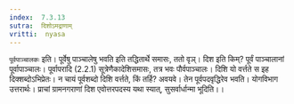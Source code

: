 ```yaml
---
index:  7.3.13
sutra:  दिशोऽमद्राणाम्
vritti:  nyasa
---
```


`पूर्वपाञ्चालकः` इति। पूर्वेषु पाञ्चालेषु भवति इति तद्धितार्थे समासः, ततो वृञ्। दिश इति किम्? पूर्वं पाञ्चालानां पूर्वापाञ्चालः। पूर्वापरादि (2.2.1) सूत्रेणैकादेशिसमासः, तत्र भवः पौर्वपाञ्चालः। दिशि यो वर्त्तते स इह दिक्शब्दोऽभिप्रेतः। न चायं पूर्वशब्दो दिशि वर्त्तते, किं तर्हि? अवयवे। तेन पूर्वपदवृद्धिरेव भवति। योगविभाग उत्तरार्थः। प्राचां ग्रामनगराणां दिश एवोत्तरपदस्य यथा स्यात्, सुसर्वार्धान्मा भूदिति।।

